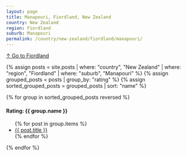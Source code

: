 ```yaml
---
layout: page
title: Manapouri, Fiordland, New Zealand
country: New Zealand
region: Fiordland
suburb: Manapouri
permalink: /country/new-zealand/fiordland/manapouri/
---
```

[↑ Go to Fiordland](/country/new-zealand/fiordland/)

{% assign posts = site.posts | where: "country", "New Zealand" | where: "region", "Fiordland" | where: "suburb", "Manapouri" %}
{% assign grouped_posts = posts | group_by: "rating" %}
{% assign sorted_grouped_posts = grouped_posts | sort: "name" %}

{% for group in sorted_grouped_posts reversed %}
  <h4>Rating: {{ group.name }}</h4>
  <ul>
    {% for post in group.items %}
      <li><a href="{{ post.url }}">{{ post.title }}</a></li>
    {% endfor %}
  </ul>
{% endfor %}
